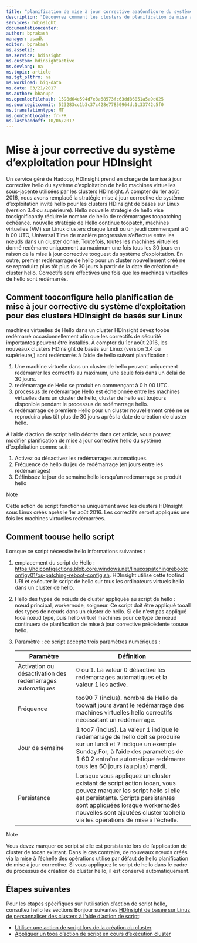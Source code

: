 ```yaml
---
title: "planification de mise à jour corrective aaaConfigure du système d’exploitation pour les clusters HDInsight de basés sur Linux - Azure | Documents Microsoft"
description: "Découvrez comment les clusters de planification de mise à jour corrective tooconfigure du système d’exploitation pour HDInsight de basés sur Linux."
services: hdinsight
documentationcenter: 
author: bprakash
manager: asadk
editor: bprakash
ms.assetid: 
ms.service: hdinsight
ms.custom: hdinsightactive
ms.devlang: na
ms.topic: article
ms.tgt_pltfrm: na
ms.workload: big-data
ms.date: 03/21/2017
ms.author: bhanupr
ms.openlocfilehash: 1598d64e594d7e8a68573fc63dd86051a5a9d025
ms.sourcegitcommit: 523283cc1b3c37c428e77850964dc1c33742c5f0
ms.translationtype: MT
ms.contentlocale: fr-FR
ms.lasthandoff: 10/06/2017
---
```

# <a name="os-patching-for-hdinsight"></a>Mise à jour corrective du système d’exploitation pour HDInsight 
Un service géré de Hadoop, HDInsight prend en charge de la mise à jour corrective hello du système d’exploitation de hello machines virtuelles sous-jacente utilisées par les clusters HDInsight. À compter du 1er août 2016, nous avons remplacé la stratégie mise à jour corrective de système d’exploitation invité hello pour les clusters HDInsight de basés sur Linux (version 3.4 ou supérieure). Hello nouvelle stratégie de hello vise toosignificantly réduire le nombre de hello de redémarrages toopatching échéance. nouvelle stratégie de Hello continue toopatch, machines virtuelles (VM) sur Linux clusters chaque lundi ou un jeudi commençant à 0 h 00 UTC, Universal Time de manière progressive s’effectue entre les nœuds dans un cluster donné. Toutefois, toutes les machines virtuelles donné redémarre uniquement au maximum une fois tous les 30 jours en raison de la mise à jour corrective tooguest du système d’exploitation. En outre, premier redémarrage de hello pour un cluster nouvellement créé ne se reproduira plus tôt plus de 30 jours à partir de la date de création de cluster hello. Correctifs sera effectives une fois que les machines virtuelles de hello sont redémarrés.

## <a name="how-tooconfigure-hello-os-patching-schedule-for-linux-based-hdinsight-clusters"></a>Comment tooconfigure hello planification de mise à jour corrective du système d’exploitation pour des clusters HDInsight de basés sur Linux
machines virtuelles de Hello dans un cluster HDInsight devez toobe redémarré occasionnellement afin que les correctifs de sécurité importantes peuvent être installés. À compter du 1er août 2016, les nouveaux clusters HDInsight de basés sur Linux (version 3.4 ou supérieure,) sont redémarrés à l’aide de hello suivant planification :

1. Une machine virtuelle dans un cluster de hello peuvent uniquement redémarrer les correctifs au maximum, une seule fois dans un délai de 30 jours.
2. redémarrage de Hello se produit en commençant à 0 h 00 UTC.
3. processus de redémarrage Hello est échelonnée entre les machines virtuelles dans un cluster de hello, cluster de hello est toujours disponible pendant le processus de redémarrage hello.
4. redémarrage de première Hello pour un cluster nouvellement créé ne se reproduira plus tôt plus de 30 jours après la date de création de cluster hello.

À l’aide d’action de script hello décrite dans cet article, vous pouvez modifier planification de mise à jour corrective hello du système d’exploitation comme suit :
1. Activez ou désactivez les redémarrages automatiques.
2. Fréquence de hello du jeu de redémarrage (en jours entre les redémarrages)
3. Définissez le jour de semaine hello lorsqu’un redémarrage se produit hello

> [!NOTE]
> Cette action de script fonctionne uniquement avec les clusters HDInsight sous Linux créés après le 1er août 2016. Les correctifs seront appliqués une fois les machines virtuelles redémarrées. 
>

## <a name="how-toouse-hello-script"></a>Comment toouse hello script 

Lorsque ce script nécessite hello informations suivantes :
1. emplacement du script de Hello : https://hdiconfigactions.blob.core.windows.net/linuxospatchingrebootconfigv01/os-patching-reboot-config.sh.  HDInsight utilise cette toofind URI et exécuter le script de hello sur tous les ordinateurs virtuels hello dans un cluster de hello.
  
2. Hello des types de nœuds de cluster appliquée au script de hello : nœud principal, workernode, soigneur. Ce script doit être appliqué tooall des types de nœuds dans un cluster de hello. Si elle n’est pas appliqué tooa nœud type, puis hello virtuel machines pour ce type de nœud continuera de planification de mise à jour corrective précédente toouse hello.


3.  Paramètre : ce script accepte trois paramètres numériques :

    | Paramètre | Définition |
    | --- | --- |
    | Activation ou désactivation des redémarrages automatiques |0 ou 1. La valeur 0 désactive les redémarrages automatiques et la valeur 1 les active. |
    | Fréquence |too90 7 (inclus). nombre de Hello de toowait jours avant le redémarrage des machines virtuelles hello correctifs nécessitant un redémarrage. |
    | Jour de semaine |1 too7 (inclus). La valeur 1 indique le redémarrage de hello doit se produire sur un lundi et 7 indique un exemple Sunday.For, à l’aide des paramètres de 1 60 2 entraîne automatique redémarre tous les 60 jours (au plus) mardi. |
    | Persistance |Lorsque vous appliquez un cluster existant de script action tooan, vous pouvez marquer les script hello si elle est persistante. Scripts persistantes sont appliquées lorsque workernodes nouvelles sont ajoutées cluster toohello via les opérations de mise à l’échelle. |

> [!NOTE]
> Vous devez marquer ce script si elle est persistante lors de l’application de cluster de tooan existant. Dans le cas contraire, de nouveaux nœuds créés via la mise à l’échelle des opérations utilise par défaut de hello planification de mise à jour corrective.
Si vous appliquez le script de hello dans le cadre du processus de création de cluster hello, il est conservé automatiquement.
>

## <a name="next-steps"></a>Étapes suivantes

Pour les étapes spécifiques sur l’utilisation d’action de script hello, consultez hello les sections Bonjour suivantes [HDInsight de basée sur Linuz de personnaliser des clusters à l’aide d’action de script](hdinsight-hadoop-customize-cluster-linux.md):

* [Utiliser une action de script lors de la création du cluster](hdinsight-hadoop-customize-cluster-linux.md#use-a-script-action-during-cluster-creation)
* [Appliquer un tooa d’action de script en cours d’exécution cluster](hdinsight-hadoop-customize-cluster-linux.md#apply-a-script-action-to-a-running-cluster)
